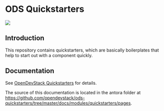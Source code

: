 # ODS Quickstarters

![](https://github.com/opendevstack/ods-quickstarters/workflows/Continous%20Integration%20Tests/badge.svg?branch=master)

## Introduction

This repository contains quickstarters, which are basically boilerplates that help to start out with a component quickly.

## Documentation

See [OpenDevStack Quickstarters](https://www.opendevstack.org/ods-documentation/opendevstack/2.x/quickstarters/index.html) for details.

The source of this documentation is located in the antora folder at https://github.com/opendevstack/ods-quickstarters/tree/master/docs/modules/quickstarters/pages.
